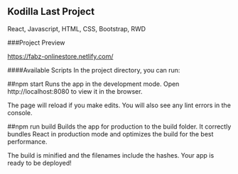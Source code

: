 
## Kodilla Last Project

React, Javascript, HTML, CSS, Bootstrap, RWD

###Project Preview

https://fabz-onlinestore.netlify.com/

####Available Scripts In the project directory, you can run:

##npm start Runs the app in the development mode. Open http://localhost:8080 to view it in the browser.

The page will reload if you make edits. You will also see any lint errors in the console.

##npm run build Builds the app for production to the build folder. It correctly bundles React in production mode and optimizes the build for the best performance.

The build is minified and the filenames include the hashes. Your app is ready to be deployed!
